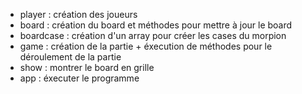 - player : création des joueurs
- board : création du board et méthodes pour mettre à jour le board
- boardcase : création d'un array pour créer les cases du morpion
- game : création de la partie + éxecution de méthodes pour le déroulement de la partie
- show : montrer le board en grille
- app : éxecuter le programme
